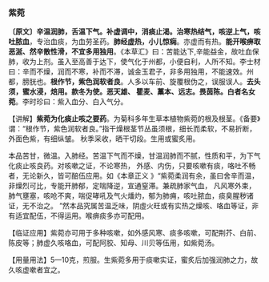 ### 紫菀

**〔原文〕辛温润肺，舌温下气。补虚调中，消痰止渴。治寒热结气，咳逆上气，咳吐脓血**，专治血痰，为血劳圣药。**肺经虚热，小儿惊痫**。亦虚而有热。**能开喉痹取恶涎、然辛散性滑，不宜多用独用**。《本草汇》曰：苦能达下,辛能益金，故吐血保肺，收为上剂。虽入至高善于达下，使气化于州都，小便自利，人所不知。李士材曰：辛而不燥，润而不寒，补而不滞，诚金玉君子，非多用独用，不能速效。州都，膀胱也。**根作节，紫色润软者良**。人多以车前、旋覆根伪之，误服误人。**去头须，蜜水浸，焙用。款冬为使。恶天雄、 瞿麦、藁本、远志。畏茵陈。白者名女菀**。李时珍曰：紫入血分、白入气分。

【讲解】**紫菀为化痰止咳之要药**。为菊科多年生草本植物紫菀的根及根茎。《备要》谓：“根作节，紫色润软者良。”指干燥根茎节丛虽须根，细长而柔软，不易折断，外面色紫，有细纵皱。 秋季采收，晒干切段。生用或蜜炙用。	

本品苦甘，微温。入肺经。苦温下气而不燥，甘温润肺而不腻，性质和平，为下气化痰止咳良药。对咳嗽之证，不论寒热， 外感、内伤，只要咳嗽有痰，咯吐不畅者，无论新久，皆可醅伍应用。如《本章正义 》“紫菀柔润有余，虽曰舍辛而温，非燥烈可比，专能开肺郁，定喘降逆，宣通窒滞。兼疏肺家气血， 凡风寒外束，肺气壅塞，咳呛不爽，喘促哮吼及气火燔灼，郁为肺痈，咳吐脓血，痰臭腥秽诸证，无不治之。 ”然本品究属苦温乏味，阴虛火旺或有实热之燥咳、咯血等证，非有适宜配伍，不得运用。喉痹痰多亦可配用。

【临证应用】紫菀亦可用于多种咳嗽，如外感风寒、痰多咳嗽，可配荆芥、白前、陈皮等；肺虚久咳咯血，可配阿胶、知母、川贝等伍用，如紫菀汤。

【用量用法】5—10克，煎服。生紫菀多用于痰嗽实证，蜜炙后加强润肺之力，故久咳虚嗽者宜之。
